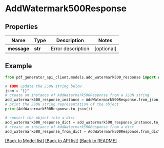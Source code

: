 # AddWatermark500Response


## Properties

Name | Type | Description | Notes
------------ | ------------- | ------------- | -------------
**message** | **str** | Error description | [optional] 

## Example

```python
from pdf_generator_api_client.models.add_watermark500_response import AddWatermark500Response

# TODO update the JSON string below
json = "{}"
# create an instance of AddWatermark500Response from a JSON string
add_watermark500_response_instance = AddWatermark500Response.from_json(json)
# print the JSON string representation of the object
print(AddWatermark500Response.to_json())

# convert the object into a dict
add_watermark500_response_dict = add_watermark500_response_instance.to_dict()
# create an instance of AddWatermark500Response from a dict
add_watermark500_response_from_dict = AddWatermark500Response.from_dict(add_watermark500_response_dict)
```
[[Back to Model list]](../README.md#documentation-for-models) [[Back to API list]](../README.md#documentation-for-api-endpoints) [[Back to README]](../README.md)


